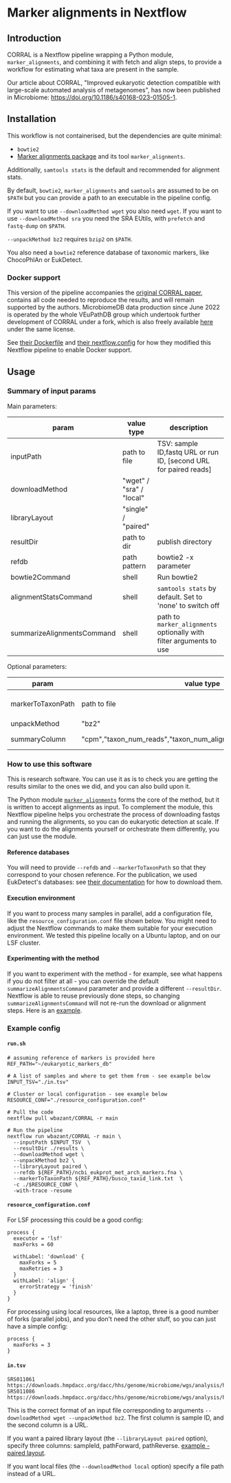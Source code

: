 # Marker alignments in Nextflow

## Introduction
CORRAL is a Nextflow pipeline wrapping a Python module, `marker_alignments`, and combining it with fetch and align steps, to provide a workflow for estimating what taxa are present in the sample.

Our article about CORRAL, "Improved eukaryotic detection compatible with large-scale automated analysis of metagenomes", has now been published in Microbiome: https://doi.org/10.1186/s40168-023-01505-1.

## Installation
This workflow is not containerised, but the dependencies are quite minimal:
- `bowtie2`
- [Marker alignments package](https://github.com/wbazant/marker_alignments) and its tool `marker_alignments`.

Additionally, `samtools stats` is the default and recommended for alignment stats.

By default, `bowtie2`, `marker_alignments` and `samtools` are assumed to be on `$PATH` but you can provide a path to an executable in the pipeline config.


If you want to use `--downloadMethod wget` you also need `wget`. If you want to use `--downloadMethod sra` you need the SRA EUtils, with `prefetch` and `fastq-dump` on `$PATH`.

`--unpackMethod bz2` requires `bzip2` on `$PATH`.

You also need a `bowtie2` reference database of taxonomic markers, like ChocoPhlAn or EukDetect.

### Docker support
This version of the pipeline accompanies the [original CORRAL paper](https://doi.org/10.1101/2022.03.09.483664), contains all code needed to reproduce the results, and will remain supported by the authors. MicrobiomeDB data production since June 2022 is operated by the whole VEuPathDB group which undertook further development of CORRAL under a fork, which is also freely available [here](https://github.com/VEuPathDB/CORRAL/) under the same license.

See [their Dockerfile](https://github.com/VEuPathDB/CORRAL/blob/main/Dockerfile) and [their nextflow.config](https://github.com/VEuPathDB/CORRAL/blob/main/nextflow.config) for how they modified this Nextflow pipeline to enable Docker support.


## Usage

### Summary of input params
Main parameters:

| param         | value type        | description  |
| ------------- | ------------- | ------------ |
| inputPath  | path to file | TSV: sample ID,fastq URL or run ID, [second URL for paired reads] |
| downloadMethod | "wget" / "sra" / "local" | |
| libraryLayout | "single" / "paired" | |
| resultDir  | path to dir  | publish directory |
| refdb | path pattern | bowtie2 -x parameter |
| bowtie2Command | shell | Run bowtie2 |
| alignmentStatsCommand | shell | `samtools stats` by default. Set to 'none' to switch off |
| summarizeAlignmentsCommand | shell | path to `marker_alignments` optionally with filter arguments to use|

Optional parameters:

| param         | value type        | description  |
| ------------- | ------------- | ------------ |
| markerToTaxonPath | path to file | summarize_marker_alignments --refdb-marker-to-taxon-path parameter |
| unpackMethod | "bz2" | for FTP .tar.bz2 content |
| summaryColumn | "cpm","taxon_num_reads","taxon_num_alignments","taxon_num_markers" | Column to report in final matrix (default: cpm) |

### How to use this software
This is research software. You can use it as is to check you are getting the results similar to the ones we did, and you can also build upon it.

The Python module [`marker_alignments`](https://github.com/wbazant/marker_alignments) forms the core of the method, but it is written to accept alignments as input. To complement the module, this Nextflow pipeline helps you orchestrate the process of downloading fastqs and running the alignments, so you can do eukaryotic detection at scale. If you want to do the alignments yourself or orchestrate them differently, you can just use the module.

#### Reference databases
You will need to provide `--refdb` and `--markerToTaxonPath` so that they correspond to your chosen reference. For the publication, we used EukDetect's databases: see [their documentation](https://github.com/allind/EukDetect) for how to download them.

#### Execution environment
If you want to process many samples in parallel, add a configuration file, like the `resource_configuration.conf` file shown below. You might need to adjust the Nextflow commands to make them suitable for your execution environment. We tested this pipeline locally on a Ubuntu laptop, and on our LSF cluster.

#### Experimenting with the method
If you want to experiment with the method - for example, see what happens if you do not filter at all - you can override the default `summarizeAlignmentsCommand` parameter and provide a different `--resultDir`. Nextflow is able to reuse previously done steps, so changing `summarizeAlignmentsCommand` will not re-run the download or alignment steps. Here is an [example](https://github.com/wbazant/markerAlignmentsPaper/blob/master/scripts/run_our_method_on_unknown_euks.sh).

### Example config

#### `run.sh`
```
# assuming reference of markers is provided here
REF_PATH="~/eukaryotic_markers_db"

# A list of samples and where to get them from - see example below
INPUT_TSV="./in.tsv"

# Cluster or local configuration - see example below
RESOURCE_CONF="./resource_configuration.conf"

# Pull the code
nextflow pull wbazant/CORRAL -r main

# Run the pipeline
nextflow run wbazant/CORRAL -r main \
  --inputPath $INPUT_TSV  \
  --resultDir ./results \
  --downloadMethod wget \
  --unpackMethod bz2 \
  --libraryLayout paired \
  --refdb ${REF_PATH}/ncbi_eukprot_met_arch_markers.fna \
  --markerToTaxonPath ${REF_PATH}/busco_taxid_link.txt  \
  -c ./$RESOURCE_CONF \
  -with-trace -resume

```

#### `resource_configuration.conf`

For LSF processing this could be a good config:
```  
process {
  executor = 'lsf'
  maxForks = 60
  
  withLabel: 'download' {
    maxForks = 5
    maxRetries = 3
  }
  withLabel: 'align' {
    errorStrategy = 'finish'
  }
}
```

For processing using local resources, like a laptop, three is a good number of forks (parallel jobs), and you don't need the other stuff, so you can just have a simple config:
```  
process {
  maxForks = 3
}
```


#### `in.tsv`
```
SRS011061       https://downloads.hmpdacc.org/dacc/hhs/genome/microbiome/wgs/analysis/hmwgsqc/v1/SRS011061.tar.bz2
SRS011086       https://downloads.hmpdacc.org/dacc/hhs/genome/microbiome/wgs/analysis/hmwgsqc/v1/SRS011086.tar.bz2
```
This is the correct format of an input file corresponding to arguments `--downloadMethod wget --unpackMethod bz2`. The first column is sample ID, and the second column is a URL.

If you want a paired library layout (the `--libraryLayout paired` option), specify three columns: sampleId, pathForward, pathReverse. [example - paired layout](https://github.com/wbazant/CORRAL/blob/main/data/pairedWget.tsv).

If you want local files (the `--downloadMethod local` option) specify a file path instead of a URL.

